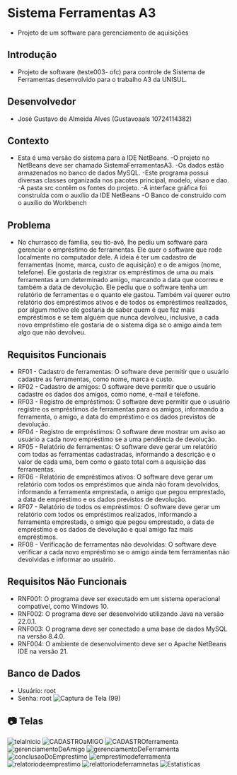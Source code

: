 # Sistema Ferramentas A3
- Projeto de um software para gerenciamento de aquisições
## Introdução
- Projeto de software (teste003- ofc) para controle de Sistema de Ferramentas desenvolvido para o trabalho A3 da UNISUL.
## Desenvolvedor
- José Gustavo de Almeida Alves (Gustavoaals 10724114382)
## Contexto
- Esta é uma versão do sistema para a IDE NetBeans.
-O projeto no NetBeans deve ser chamado SistemaFerramentasA3.
-Os dados estão armazenados no banco de dados MySQL.
-Este programa possui diversas classes organizada nos pacotes principal, modelo, visao e dao.
-A pasta src contêm os fontes do projeto.
-A interface gráfica foi construída com o auxílio da IDE NetBeans
-O Banco de construído com o auxílio do Workbench
## Problema
- No churrasco de família, seu tio-avô, lhe pediu um software para gerenciar o empréstimo de ferramentas. Ele quer o software que rode localmente no computador dele. A ideia é ter um cadastro de ferramentas (nome, marca, custo de aquisição) e o de amigos (nome, telefone). Ele gostaria de registrar os empréstimos de uma ou mais ferramentas a um determinado amigo, marcando a data que ocorreu e também a data de devolução. Ele pediu que o software tenha um relatório de ferramentas e o quanto ele gastou. Também vai querer outro relatório dos empréstimos ativos e de todos os empréstimos realizados, por algum motivo ele gostaria de saber quem é que fez mais empréstimos e se tem alguém que nunca devolveu, inclusive, a cada novo empréstimo ele gostaria de o sistema diga se o amigo ainda tem algo que não devolveu.
## Requisitos Funcionais
- RF01 - Cadastro de ferramentas: O software deve permitir que o usuário cadastre as ferramentas, como nome, marca e custo.
- RF02 - Cadastro de amigos: O software deve permitir que o usuário cadastre os dados dos amigos, como nome, e-mail e telefone.
- RF03 - Registro de empréstimos: O software deve permitir que o usuário registre os empréstimos de ferramentas para os amigos, informando a ferramenta, o amigo, a data do empréstimo e os dados previstos de devolução.
- RF04 - Registro de empréstimos: O software deve mostrar um aviso ao usuário a cada novo empréstimo se a uma pendência de devolução.
- RF05 - Relatório de ferramentas: O software deve gerar um relatório com todas as ferramentas cadastradas, informando a descrição e o valor de cada uma, bem como o gasto total com a aquisição das ferramentas.
- RF06 - Relatório de empréstimos ativos: O software deve gerar um relatório com todos os empréstimos que ainda não foram devolvidos, informando a ferramenta emprestada, o amigo que pegou emprestado, a data de empréstimo e os dados previstos de devolução.
- RF07 - Relatório de todos os empréstimos: O software deve gerar um relatório com todos os empréstimos realizados, informando a ferramenta emprestada, o amigo que pegou emprestado, a data de empréstimo e os dados de devolução e qual amigo faz mais empréstimos.
- RF08 - Verificação de ferramentas não devolvidas: O software deve verificar a cada novo empréstimo se o amigo ainda tem ferramentas não devolvidas e informar ao usuário.
## Requisitos Não Funcionais
- RNF001: O programa deve ser executado em um sistema operacional compatível, como Windows 10.
- RNF002: O programa deve ser desenvolvido utilizando Java na versão 22.0.1.
- RNF003: O programa deve ser conectado a uma base de dados MySQL na versão 8.4.0.
- RNF004: O ambiente de desenvolvimento deve ser o Apache NetBeans IDE na versão 21.
## Banco de Dados
- Usuário: root
- Senha: root
 ![Captura de Tela (99)](https://github.com/Gustavoaals/SistemaFerramentasA3/assets/160749842/27195e32-3c13-4585-be50-113b9ea51f61)

## 📷 Telas
![telaInicio](https://github.com/Gustavoaals/SistemaFerramentasA3/assets/160749842/f2aef49c-21d3-4f29-aa33-29b319b6716c)
![CADASTROaMIGO](https://github.com/Gustavoaals/SistemaFerramentasA3/assets/160749842/95d05ea6-5c08-418c-8530-2c4aec4a2ba3)
![CADASTROferramenta](https://github.com/Gustavoaals/SistemaFerramentasA3/assets/160749842/d35ba238-56a9-4d28-b14c-cf354ea96ac4)
![gerenciamentoDeAmigo](https://github.com/Gustavoaals/SistemaFerramentasA3/assets/160749842/565d5d2c-efff-4888-bcde-32b98760bc8b)
![gerenciamentoDeFerramenta](https://github.com/Gustavoaals/SistemaFerramentasA3/assets/160749842/e412f303-4b7c-42f2-839d-4922912b40d6)
![conclusaoDoEmprestimo](https://github.com/Gustavoaals/SistemaFerramentasA3/assets/160749842/f969bb65-2d31-4041-8fc1-9b3b7b745946)
![emprestimodeferramenta](https://github.com/Gustavoaals/SistemaFerramentasA3/assets/160749842/663bfa42-2095-4510-a297-3725040bf7be)
![relatoriodeemprestimo](https://github.com/Gustavoaals/SistemaFerramentasA3/assets/160749842/79daf8d2-637b-450d-ab7f-b725ed14015e)
![relattoriodeferramnetas](https://github.com/Gustavoaals/SistemaFerramentasA3/assets/160749842/de4d7a4d-2ed3-446b-b363-b97ee74c567a)
![Estatisticas](https://github.com/Gustavoaals/SistemaFerramentasA3/assets/160749842/9affc8ef-b518-416c-b450-f92c27003516)
